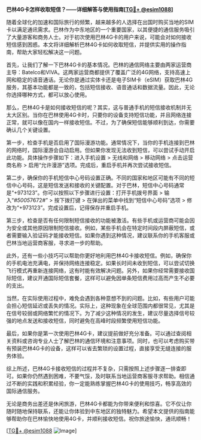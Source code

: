 **巴林4G卡怎样收取短信？——详细解答与使用指南[[TG💪+ @esim1088](https://t.me/s/esim1088)]**

随着全球化的加速和国际旅行的频繁，越来越多的人选择在出国时购买当地的SIM卡以满足通讯需求。巴林作为中东地区的一个重要国家，以其便捷的通信服务吸引了大量游客和商务人士。对于初次使用巴林4G卡的用户来说，可能会对如何接收短信感到困惑。本文将详细解析巴林4G卡如何收取短信，并提供实用的操作指南，帮助大家轻松解决这一问题。

首先，让我们了解一下巴林4G卡的基本情况。巴林的通信网络主要由两家运营商主导：Batelco和VIVA。这两家运营商都提供了覆盖广泛的4G网络，支持高速上网和稳定的语音通话。无论你是通过实体卡还是电子SIM卡（eSIM）获取巴林4G服务，其基本功能都是一致的，包括短信接收、语音通话和数据流量。因此，无论你选择哪种方式，都可以放心使用。

那么，巴林4G卡是如何接收短信的呢？其实，这与普通手机的短信接收机制并无太大区别。当你在巴林使用4G卡时，只要你的设备支持短信功能，并且网络连接正常，就可以像在国内一样接收短信。不过，为了确保短信能够顺利到达，你需要确认几个关键设置。

第一步，检查手机是否启用了国际漫游功能。通常情况下，当你的手机连接到巴林的网络时，国际漫游会自动启用。但如果你发现无法收到短信，可以尝试手动开启此功能。具体操作步骤如下：进入手机设置 > 无线和网络 > 移动网络 > 点击运营商名称 > 启用“允许漫游”选项。完成后，重启手机并再次尝试接收短信。

第二步，确保你的手机短信中心号码设置正确。不同的国家和地区可能有不同的短信中心号码，这是短信发送和接收的关键配置。对于巴林，短信中心号码通常是“+973123”。你可以按照以下步骤进行设置：打开手机拨号界面 > 输入“*#5005*7672#” > 按下拨打键 > 在弹出的菜单中找到“短信中心号码”选项 > 修改为“+973123”。完成设置后，记得保存并重启手机。

第三步，检查是否有任何限制短信接收的功能被激活。有些手机或运营商可能会因为安全或其他原因限制短信接收。例如，某些手机会在特定时间段内屏蔽短信，或者需要输入验证码才能接收短信。如果你遇到这种情况，建议联系你的手机客服或巴林当地运营商客服，寻求进一步的帮助。

此外，还有一些小技巧可以帮助你更好地利用巴林4G卡接收短信。例如，确保你的手机电池充满电，并保持网络连接稳定。如果长时间未收到短信，可以尝试切换飞行模式再重新连接网络，这有时能有效解决问题。另外，如果你经常需要接收国际短信，建议开通国际短信套餐，这样可以避免因单条短信费用过高而产生不必要的支出。

当然，在实际使用过程中，难免会遇到各种意想不到的问题。比如，有些用户可能会担心短信延迟或丢失的情况。实际上，这种现象在全球范围内都很常见，尤其是在信号较弱或网络繁忙的情况下。为了减少这种情况的发生，建议尽量选择信号较强的地点发送和接收短信，同时避免在高峰时段频繁使用短信功能。

最后，如果你是第一次使用巴林4G卡，建议提前做好充分准备。可以通过查阅相关资料或咨询专业人士了解巴林的通信环境和注意事项。同时，也可以考虑购买带有预装巴林4G卡的设备，这样可以省去繁琐的设置过程，直接享受无缝连接的服务体验。

综上所述，巴林4G卡接收短信的过程并不复杂，只需按照上述步骤逐一排查即可。如果你仍然遇到困难，不要气馁，及时联系当地运营商客服寻求帮助。相信通过不断的实践和积累经验，你一定能熟练掌握巴林4G卡的使用技巧，畅享高效的国际通信服务。

无论是商务出差还是休闲旅游，巴林4G卡都能为你带来便利和惊喜。它不仅让你随时随地保持联系，还能让你体验到中东地区的独特魅力。希望本文提供的指南能够帮助你在巴林愉快地使用4G卡，并顺利接收短信。祝你旅途愉快，通讯顺畅！

[[TG💪+ @esim1088](https://t.me/s/esim1088) ![Image](https://i.postimg.cc/4NQfJmqS/Snipaste-2025-05-13-00-14-12.png)]